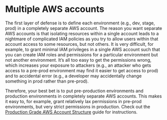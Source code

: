 # Multiple AWS accounts

The first layer of defense is to define each environment (e.g., dev, stage, prod) in a completely separate AWS account.
The reason you want separate AWS accounts is that isolating resources within a single account leads to a nightmare of
complicated IAM policies as you try to allow users within that account access to some resources, but not others. It
is very difficult, for example, to grant minimal IAM privileges in a single AWS account such that you can create IAM
roles and permissions for a particular environment but not another environment. It’s all too easy to get the
permissions wrong, which increases your exposure to attackers (e.g., an attacker who gets access to a pre-prod
environment may find it easier to get access to prod) and to accidental error (e.g., a developer may accidentally
change something in prod rather than pre-prod).

Therefore, your best bet is to put pre-production environments and production environments in completely separate AWS
accounts. This makes it easy to, for example, grant relatively lax permissions in pre-prod environments, but very
strict permissions in production. Check out the [Production Grade AWS Account Structure](/guides/foundations/how-to-configure-production-grade-aws-account-structure)
guide for instructions.


<!-- ##DOCS-SOURCER-START
{"sourcePlugin":"Local File Copier","hash":"ed78e747cdb0e44bb5361cc249b9515c"}
##DOCS-SOURCER-END -->
